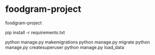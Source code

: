 # foodgram-project
foodgram-project


pip install -r requirements.txt


python manage.py makemigrations
python manage.py migrate
python manage.py createsuperuser
python manage.py load_data